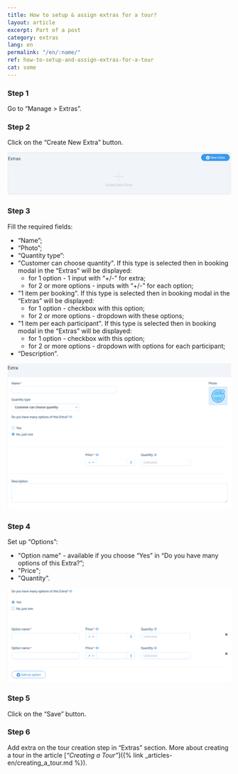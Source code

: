 ```yaml
---
title: How to setup & assign extras for a tour?
layout: article
excerpt: Part of a post
category: extras
lang: en
permalink: "/en/:name/"
ref: how-to-setup-and-assign-extras-for-a-tour
cat: some
---
```


### **Step 1**

Go to “Manage > Extras”.

### **Step 2**

Click on the “Create New Extra” button.

![How_to_setup_and_assign_extras_for_a_tour1](/assets/images/how_to_setup_and_assign_extras_for_a_tour1.png)

### **Step 3**

Fill the required fields:
- “Name”;
- “Photo”;
- “Quantity type”:
- "Customer can choose quantity". If this type is selected then in booking modal in the “Extras” will be displayed:
	- for 1 option - 1 input with “+/-” for extra;
	- for 2 or more options - inputs with “+/-” for each option;
- "1 item per booking". If this type is selected then in booking modal in the “Extras” will be displayed:
	- for 1 option - checkbox with this option;
	- for 2 or more options - dropdown with these options;
- "1 item per each participant". If this type is selected then in booking modal in the “Extras” will be displayed:
	- for 1 option - checkbox with this option;
	- for 2 or more options - dropdown with options for each participant;
- “Description”.

![How_to_setup_and_assign_extras_for_a_tour2](/assets/images/how_to_setup_and_assign_extras_for_a_tour2.png)

### **Step 4**

Set up “Options”:
- "Option name" - available if you choose “Yes” in “Do you have many options of this Extra?”;
- "Price";
- "Quantity".

![How_to_setup_and_assign_extras_for_a_tour3](/assets/images/how_to_setup_and_assign_extras_for_a_tour3.png)

### **Step 5**

Click on the “Save” button.

### **Step 6**

Add extra on the tour creation step in “Extras” section. More about creating a tour in the article [*“Creating a Tour”*]({% link _articles-en/creating_a_tour.md %}).
